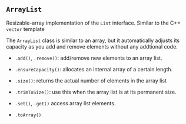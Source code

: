 ## `ArrayList`

Resizable-array implementation of the `List` interface. Similar to the C++ `vector` template

The `ArrayList` class is similar to an array, but it automatically adjusts its capacity as you add and remove elements without any addtional code. 

- `.add()`, `.remove()`: add/remove new elements to an array list.

- `.ensureCapacity()`: allocates an internal array of a certain length. 

- `.size()`: returns the actual number of elements in the array list

- `.trimToSize()`: use this when the array list is at its permanent size.

- `.set()`, `.get()` access array list elements.

- `.toArray()`
